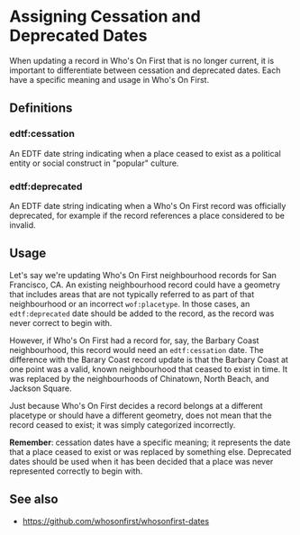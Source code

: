 # Assigning Cessation and Deprecated Dates

When updating a record in Who's On First that is no longer current, it is important to differentiate between cessation and deprecated dates. Each have a specific meaning and usage in Who's On First.

## Definitions

### edtf:cessation

An EDTF date string indicating when a place ceased to exist as a political entity or social construct in "popular" culture.

### edtf:deprecated

An EDTF date string indicating when a Who's On First record was officially deprecated, for example if the record references a place considered to be invalid.

## Usage

Let's say we're updating Who's On First neighbourhood records for San Francisco, CA. An existing neighbourhood record could have a geometry that includes areas that are not typically referred to as part of that neighbourhood or an incorrect `wof:placetype`.
In those cases, an `edtf:deprecated` date should be added to the record, as the record was never correct to begin with. 

However, if Who's On First had a record for, say, the Barbary Coast neighbourhood, this record would need an `edtf:cessation` date. 
The difference with the Barary Coast record update is that the Barbary Coast at one point was a valid, known neighbourhood that ceased to exist in time. It was replaced by the neighbourhoods of Chinatown, North Beach, and Jackson Square.

Just because Who's On First decides a record belongs at a different placetype or should have a different geometry, does not mean that the record ceased to exist; it was simply categorized incorrectly.

**Remember**: cessation dates have a specific meaning; it represents the date that a place ceased to exist or was replaced by something else. Deprecated dates should be used when it has been decided that a place was never represented correctly to begin with.

## See also

- https://github.com/whosonfirst/whosonfirst-dates
